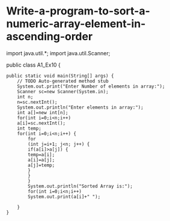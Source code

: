 # Write-a-program-to-sort-a-numeric-array-element-in-ascending-order
import java.util.*;
import java.util.Scanner;

public class A1_Ex10 {

	public static void main(String[] args) {
		// TODO Auto-generated method stub
		System.out.print("Enter Number of elements in array:");
		Scanner sc=new Scanner(System.in);
		int n;
		n=sc.nextInt();
		System.out.println("Enter elements in array:");
		int a[]=new int[n];
		for(int i=0;i<n;i++)
		a[i]=sc.nextInt();
		int temp;
		for(int i=0;i<n;i++) {
			for
			(int j=i+1; j<n; j++) {
			if(a[i]>a[j]) {
			temp=a[i];
			a[i]=a[j];
			a[j]=temp;
			}
			}
			}
			System.out.println("Sorted Array is:");
			for(int i=0;i<n;i++)
			System.out.print(a[i]+" ");

		}
	}
